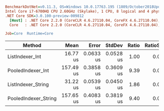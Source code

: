 ``` ini

BenchmarkDotNet=v0.11.3, OS=Windows 10.0.17763.195 (1809/October2018Update/Redstone5)
Intel Core i7-6700HQ CPU 2.60GHz (Skylake), 1 CPU, 8 logical and 4 physical cores
.NET Core SDK=3.0.100-preview-009812
  [Host] : .NET Core 2.2.0 (CoreCLR 4.6.27110.04, CoreFX 4.6.27110.04), 64bit RyuJIT
  Core   : .NET Core 2.2.0 (CoreCLR 4.6.27110.04, CoreFX 4.6.27110.04), 64bit RyuJIT

Job=Core  Runtime=Core  

```
|               Method |      Mean |     Error |    StdDev | Ratio | RatioSD |
|--------------------- |----------:|----------:|----------:|------:|--------:|
|      ListIndexer_Int |  16.77 us | 0.0633 us | 0.0528 us |  1.00 |    0.00 |
|    PooledIndexer_Int | 157.49 us | 0.3858 us | 0.3609 us |  9.39 |    0.03 |
|   ListIndexer_String |  31.22 us | 0.0539 us | 0.0450 us |  1.86 |    0.01 |
| PooledIndexer_String | 157.65 us | 0.4083 us | 0.3819 us |  9.40 |    0.03 |
